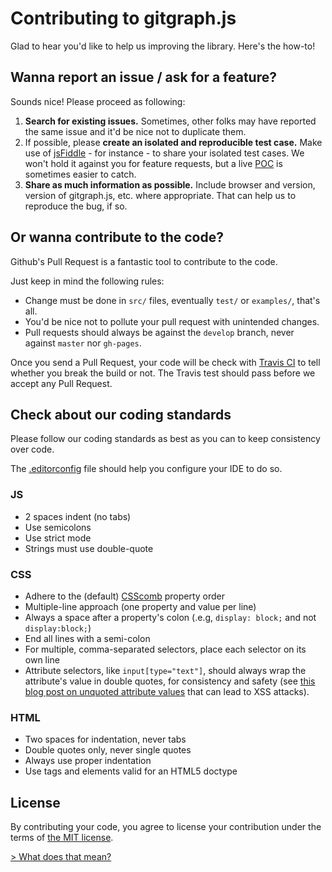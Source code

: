 Contributing to gitgraph.js
===========================

Glad to hear you'd like to help us improving the library. Here's the how-to!

## Wanna report an issue / ask for a feature?

Sounds nice! Please proceed as following:

1. **Search for existing issues.** Sometimes, other folks may have reported the same issue and it'd be nice not to duplicate them.
2. If possible, please **create an isolated and reproducible test case.** Make use of [jsFiddle](jsfiddle.net) - for instance - to share your isolated test cases. We won't hold it against you for feature requests, but a live [POC](http://en.wikipedia.org/wiki/Proof_of_concept) is sometimes easier to catch.
3. **Share as much information as possible.** Include browser and version, version of gitgraph.js, etc. where appropriate. That can help us to reproduce the bug, if so.

## Or wanna contribute to the code?

Github's Pull Request is a fantastic tool to contribute to the code.

Just keep in mind the following rules:

- Change must be done in `src/` files, eventually `test/` or `examples/`, that's all.
- You'd be nice not to pollute your pull request with unintended changes.
- Pull requests should always be against the `develop` branch, never against `master` nor `gh-pages`.

Once you send a Pull Request, your code will be check with [Travis CI](https://travis-ci.org/nicoespeon/gitgraph.js) to tell whether you break the build or not. The Travis test should pass before we accept any Pull Request.

## Check about our coding standards

Please follow our coding standards as best as you can to keep consistency over code.

The [.editorconfig](https://github.com/nicoespeon/gitgraph.js/blob/develop/.editorconfig) file should help you configure your IDE to do so.

### JS

- 2 spaces indent (no tabs)
- Use semicolons
- Use strict mode
- Strings must use double-quote

### CSS

- Adhere to the (default) [CSScomb](http://csscomb.com/) property order
- Multiple-line approach (one property and value per line)
- Always a space after a property's colon (.e.g, `display: block;` and not `display:block;`)
- End all lines with a semi-colon
- For multiple, comma-separated selectors, place each selector on its own line
- Attribute selectors, like `input[type="text"]`, should always wrap the attribute's value in double quotes, for consistency and safety (see [this blog post on unquoted attribute values](http://mathiasbynens.be/notes/unquoted-attribute-values) that can lead to XSS attacks).

### HTML

- Two spaces for indentation, never tabs
- Double quotes only, never single quotes
- Always use proper indentation
- Use tags and elements valid for an HTML5 doctype

## License

By contributing your code, you agree to license your contribution under the terms of [the MIT license](https://github.com/nicoespeon/gitgraph.js/blob/master/LICENSE.md).

[> What does that mean?](http://choosealicense.com/licenses/mit/)
